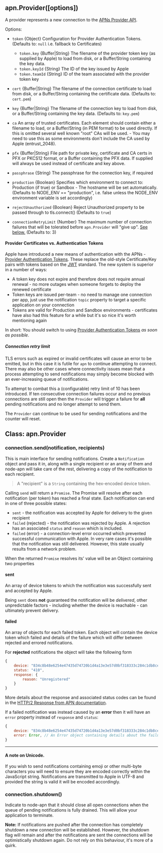 ## apn.Provider([options])

A provider represents a new connection to the [APNs Provider API][provider-api].

Options:

 - `token` {Object} Configuration for Provider Authentication Tokens. (Defaults to: `null` i.e. fallback to Certificates)
     - `token.key` {Buffer|String} The filename of the provider token key (as supplied by Apple) to load from disk, or a Buffer/String containing the key data.
     - `token.keyId` {String} The ID of the key issued by Apple
     - `token.teamId` {String} ID of the team associated with the provider token key

 - `cert` {Buffer|String} The filename of the connection certificate to load from disk, or a Buffer/String containing the certificate data. (Defaults to: `cert.pem`)

 - `key` {Buffer|String} The filename of the connection key to load from disk, or a Buffer/String containing the key data. (Defaults to: `key.pem`)

 - `ca` An array of trusted certificates. Each element should contain either a filename to load, or a Buffer/String (in PEM format) to be used directly. If this is omitted several well known "root" CAs will be used. - You may need to use this as some environments don't include the CA used by Apple (entrust_2048).

 - `pfx` {Buffer|String} File path for private key, certificate and CA certs in PFX or PKCS12 format, or a Buffer containing the PFX data. If supplied will always be used instead of certificate and key above.

 - `passphrase` {String} The passphrase for the connection key, if required

 - `production` {Boolean} Specifies which environment to connect to: Production (if true) or Sandbox - The hostname will be set automatically. (Defaults to NODE_ENV == "production", i.e. false unless the NODE_ENV environment variable is set accordingly)

 - `rejectUnauthorized` {Boolean} Reject Unauthorized property to be passed through to tls.connect() (Defaults to `true`)

 - `connectionRetryLimit` {Number} The maximum number of connection failures that will be tolerated before `apn.Provider` will "give up". [See below.](#connection-retry-limit) (Defaults to: 3)

#### Provider Certificates vs. Authentication Tokens

Apple have introduced a new means of authentication with the APNs - [Provider Authentication Tokens][provider-auth-tokens]. These replace the old-style Certificate/Key pairs with tokens based on the [JWT][jwt] standard. The new system is superior in a number of ways:

 * A token key does not expire and therefore does not require annual renewal - no more outages when someone forgets to deploy the renewed certificate
 * Token keys are issued per-team - no need to manage one connection per app, just use the notification `topic` property to target a specific application on your connection
 * Tokens are valid for Production and Sandbox environments - certificates have also had this feature for a while but it's so nice it's worth mentioning again

In short: You should switch to using [Provider Authentication Tokens][provider-auth-tokens] _as soon as possible_.

##### Connection retry limit

TLS errors such as expired or invalid certificates will cause an error to be emitted, but in this case it is futile for `apn` to continue attempting to connect. There may also be other cases where connectivity issues mean that a process attempting to send notifications may simply become blocked with an ever-increasing queue of notifications.

To attempt to combat this a (configurable) retry limit of 10 has been introduced. If ten consecutive connection failures occur and no previous connections are still open then the `Provider` will trigger a failure for **all** pending notifications and no longer attempt to send them.

The `Provider` can continue to be used for sending notifications and the counter will reset.

## Class: apn.Provider

### connection.send(notification, recipients)

This is main interface for sending notifications. Create a `Notification` object and pass it in, along with a single recipient or an array of them and node-apn will take care of the rest, delivering a copy of the notification to each recipient.

> A "recipient" is a `String` containing the hex-encoded device token.

Calling `send` will return a `Promise`. The Promise will resolve after each notification (per token) has reached a final state. Each notification can end in one of three possible states:

  - `sent` - the notification was accepted by Apple for delivery to the given recipient
  - `failed` (rejected) - the notification was rejected by Apple. A rejection has an associated `status` and `reason` which is included.
  - `failed` (error) - a connection-level error occurred which prevented successful communication with Apple. In very rare cases it's possible that the notification was still delivered. However, this state usually results from a network problem.

When the returned `Promise` resolves its' value will be an Object containing two properties

#### sent

An array of device tokens to which the notification was successfully sent and accepted by Apple.

Being `sent` does **not** guaranteed the notification will be _delivered_, other unpredictable factors - including whether the device is reachable - can ultimately prevent delivery.

#### failed

An array of objects for each failed token. Each object will contain the device token which failed and details of the failure which will differ between rejected and errored notifications.

For **rejected** notifications the object will take the following form

```javascript
{
	device: "834c8b48e6254e47435d74720b1d4a13e3e57d0bf318333c284c1db8ce8ddc58",
	status: "410",
	response: {
		reason: "Unregistered"
	}
}
```

More details about the response and associated status codes can be found in the [HTTP/2 Response from APN documentation][http2-response].

If a failed notification was instead caused by an **error** then it will have an `error` property instead of `response` and `status`:

```javascript
{
	device: "834c8b48e6254e47435d74720b1d4a13e3e57d0bf318333c284c1db8ce8ddc58",
	error: Error, // An Error object containing details about the failure.
}
```

---
#### A note on Unicode.

If you wish to send notifications containing emoji or other multi-byte characters you will need to ensure they are encoded correctly within the JavaScript string. Notifications are transmitted to Apple in UTF-8 and provided the string is valid it will be encoded accordingly.

### connection.shutdown()

Indicate to node-apn that it should close all open connections when the queue of pending notifications is fully drained. This will allow your application to terminate. 

**Note:** If notifications are pushed after the connection has completely shutdown a new connection will be established. However, the shutdown flag will remain and after the notifications are sent the connections will be optimistically shutdown again. Do not rely on this behaviour, it's more of a quirk.

[provider-api]: https://developer.apple.com/library/prerelease/content/documentation/NetworkingInternet/Conceptual/RemoteNotificationsPG/Chapters/APNsProviderAPI.html
[provider-auth-tokens]: https://developer.apple.com/library/prerelease/content/documentation/NetworkingInternet/Conceptual/RemoteNotificationsPG/Chapters/APNsProviderAPI.html#//apple_ref/doc/uid/TP40008194-CH101-SW21
[http2-response]: https://developer.apple.com/library/prerelease/content/documentation/NetworkingInternet/Conceptual/RemoteNotificationsPG/Chapters/APNsProviderAPI.html#//apple_ref/doc/uid/TP40008194-CH101-SW18
[jwt]: https://jwt.io
